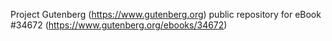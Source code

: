 Project Gutenberg (https://www.gutenberg.org) public repository for eBook #34672 (https://www.gutenberg.org/ebooks/34672)
